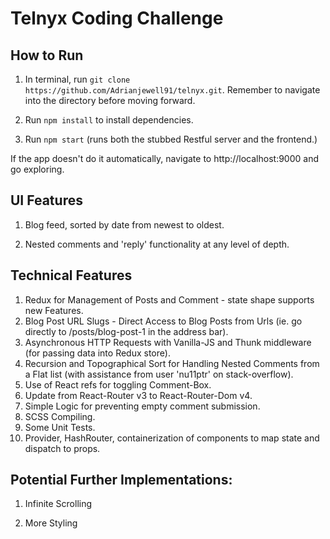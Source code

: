# Telnyx Coding Challenge

## How to Run

1. In terminal, run
`git clone https://github.com/Adrianjewell91/telnyx.git`. Remember to navigate into the directory before moving forward.

2. Run `npm install` to install dependencies.

3. Run `npm start` (runs both the stubbed Restful server and the frontend.)

If the app doesn't do it automatically, navigate to http://localhost:9000 and go exploring.

## UI Features

1. Blog feed, sorted by date from newest to oldest.

2. Nested comments and 'reply' functionality at any level of depth.

## Technical Features

1. Redux for Management of Posts and Comment - state shape supports new Features.
2. Blog Post URL Slugs - Direct Access to Blog Posts from Urls (ie. go directly to /posts/blog-post-1 in the address bar).
3. Asynchronous HTTP Requests with Vanilla-JS and Thunk middleware (for passing data into Redux store).
4. Recursion and Topographical Sort for Handling Nested Comments from a Flat list (with assistance from user 'nu11ptr' on stack-overflow).
5. Use of React refs for toggling Comment-Box.
6. Update from React-Router v3 to React-Router-Dom v4.
7. Simple Logic for preventing empty comment submission.
8. SCSS Compiling.
9. Some Unit Tests.
10. Provider, HashRouter, containerization of components to map state and dispatch to props.

## Potential Further Implementations:

1. Infinite Scrolling

2. More Styling
